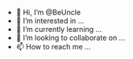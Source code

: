 - 👋 Hi, I’m @BeUncle
- 👀 I’m interested in ...
- 🌱 I’m currently learning ...
- 💞️ I’m looking to collaborate on ...
- 📫 How to reach me ...

<!---
BeUncle/BeUncle is a ✨ special ✨ repository because its `README.md` (this file) appears on your GitHub profile.
You can click the Preview link to take a look at your changes.
--->
